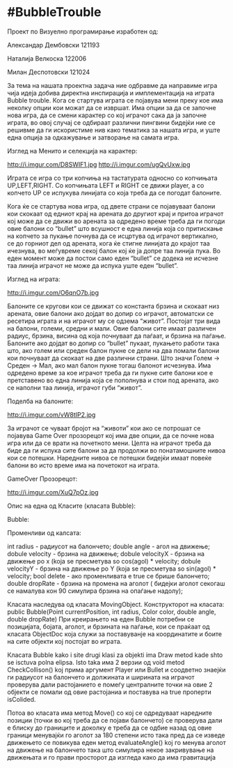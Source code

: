 #BubbleTrouble
==============
Проект по Визуелно програмирање изработен од: 

Александар Дембовски 121193

Наталија Велкоска 122006

Милан Деспотовски 121024

За тема на нашата проектна задача ние одбравме да направиме игра чија идеја добива директна инспирација и имплементација на играта Bubble trouble. Кога се стартува играта се појавува мени преку кое има неколку опции кои можат да се извршат. Има опции за да се започне нова игра, да се смени карактер со кој играчот сака да ја започне играта, во овој случај се одбираат различни пингвини бидејќи ние се решивме да ги искористиме нив како тематика за нашата игра, и уште една опција за одкажување и затвoрање на самата игра. 

Изглед на Менито и селекција на карактер:

http://i.imgur.com/D8SWIF1.jpg
http://i.imgur.com/ugQvUxw.jpg

Играта се игра со три копчиња на тастатурата односно со копчињата UP,LEFT,RIGHT. Со копчињата LEFT и RIGHT се движи player, а со копчето UP се испукува линијата со која треба да се погодат балоните.

Кога ќе се стартува нова игра, од двете страни се појавуваат балони кои скокаат од едниот крај на арената до другиот крај и притоа играчот кој може да се движи во арената за одредено време треба да ги погоди овие балони со “bullet” што всушност е една линија која со притискање на копчето за пукање почнува да се исцртува од играчот вертикално, се до горниот дел од арената, кога ќе стигне линијата до крајот таа ичезнува, во меѓувреме секој балон кој ќе ја допре таа линија пука. 
Во еден момент може да постои само еден “bullet” се додека не исчезне таа линија играчот не може да испука уште еден “bullet”.

Изглед на играта:

http://i.imgur.com/O6qnO7b.jpg

Балоните се кругови кои се движат со константа брзина и скокаат низ арената, овие балони ако дојдат во допир со играчот, автоматски се ресетира играта и на играчот му се одзема “живот”. Постојат три вида на балони, големи, средни и мали. Овие балони сите имаат различен радиус, брзина, висина од која почнуваат да паѓаат, и брзина на паѓање. Балоните ако дојдат во допир со “bullet” пукаат, пукањето работи така што, ако голем или среден балон пукне се дели на два помали балони кои почнуваат да скокаат на две различни страни. Што значи Голем -> Среден -> Мал, ако мал балон пукне тогаш балонот исчезнува.  Има одредено време за кое играчот треба да ги пукне сите балони кое е претставено во една линија која се пополнува и стои под арената, ако се наполни таа линија, играчот губи “живот”.

Поделба на балоните:

http://i.imgur.com/vW8tIP2.jpg


За играчот се чуваат бројот на “животи” кои ако се потрошат се појавува Game Over прозорецот кој има две опции, да се почне нова игра или да се врати на почетното мени.  Целта на играчот треба да биде да ги испука сите балони за да продолжи во понатамошните нивоа кои се потешки. Наредните нивоа се потешки бидејќи имаат повеќе балони во исто време има на почетокот на играта.

GameOver Прозорецот:

http://i.imgur.com/XuQ7pOz.jpg

Опис на една од Класите (класата Bubble):

Bubble:

Променливи од калсата:

int radius - радиусот на балончето;
double angle - агол на движење;
dobule velocity - брзина на движење;
dobule velocityX - брзина на движење po x (koja se пресметува so cos(agol) * velocity;
dobule velocityY - брзина на движење po Y (koja se пресметува so sin(agol) * velocity;
bool delete - ако променливата е true се брише балончето;
double dropRate - брзина на промена на аголот ( бидејки аголот секогаш се намалува кон 90 симулира брзина на опаѓање надолу);

Класата наследува од класата MovingObject.
Конструкторот на класата: public Bubble(Point currentPosition, int radius, Color color, double angle, double dropRate)
При креирањето на еден Bubble потребни се позицијата, бојата, аголот, и брзината на паѓање, кои се праќаат од класата ObjectDoc која служи за поставуванје на координатите и боите на сите објекти кој постојат во играта.

Класата Bubble kako i site drugi klasi za objekti ima Draw metod kade shto se isctuva polna elipsa.
Isto taka има 2 верзии од void metod CheckCollison() koj прима аргумент Player или Bullet и соодветно знаејќи ги радиусот на балончето и должината и ширината на играчот проверува дали растојанието е помеѓу централните точки на овие 2 објекти се помали од овие растојаниа и поставува на true проперти isColided.

Потоа во класата има метод Move() со кој се одредуваат наредните позиции (точки во кој треба да се појави балончето) се проверува дали е блиску до границите и доколку е треба да се одбие назад од овие граници менувајќи го аголот за 180 степени исто така пред да се изведе движењето се повикува еден метод evaluateAngle() koj го менува аголот на движење на балончето така што симулира некое закривување на движењата и го прави просторот да изгледа како да има гравитација

